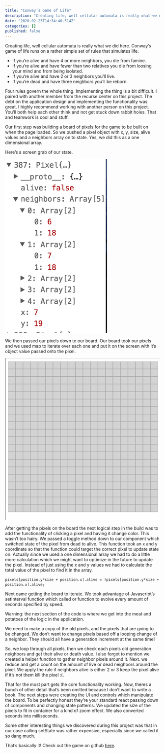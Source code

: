 ```yaml
---
title: "Conway’s Game of Life"
description: "Creating life, well cellular automata is really what we did here. Conway’s game of life runs on a rather simple set of rules that simulates…"
date: "2020-02-23T14:34:40.514Z"
categories: []
published: false
---
```


Creating life, well cellular automata is really what we did here. Conway’s game of life runs on a rather simple set of rules that simulates life.

-   If you’re alive and have 4 or more neighbors, you die from famine.
-   If you’re alive and have fewer than two relatives you die from loosing your mind and from being isolated.
-   If you’re alive and have 2 or 3 neighbors you’ll live.
-   If you’re dead and have three neighbors you’ll be reborn.

Four rules govern the whole thing. Implementing the thing is a bit difficult. I paired with another member from the recurse center on this project. The debt on the application design and implementing the functionality was great. I highly recommend working with another person on this project. You’ll both help each other think and not get stuck down rabbit holes. That and teamwork is cool and stuff.

Our first step was building a board of pixels for the game to be built on when the page loaded. So we pushed a pixel object with x, y, size, alive values and a neighbors array on to state. Yes, we did this as a one dimensional array.

Here’s a screen grab of our state.

![one of our many pixels](./asset-1.png)

We then passed our pixels down to our board. Our board took our pixels and we used map to iterate over each one and put it on the screen with it’s object value passed onto the pixel.

![](./asset-2.png)

After getting the pixels on the board the next logical step in the build was to add the functionality of clicking a pixel and having it change color. This wasn’t too hairy. We passed a toggle method down to our component which switched state of the pixel from dead to alive. This function took an x and y coordinate so that the function could target the correct pixel to update state on. Actually since we used a one dimensional array we had to do a little more calculation which we might want to optimize in the future to update the pixel. Instead of just using the x and y values we had to calculate the total value of the pixel to find it in the array.

```
pixels[position.y*size + position.x].alive = !pixels[position.y*size + position.x].alive;

```

Next came getting the board to iterate. We took advantage of Javascript’s setInterval function which called or function to evolve every amount of seconds specified by speed.

Warning: the next section of the code is where we get into the meat and potatoes of the logic in the application.

We need to make a copy of the old pixels, and the pixels that are going to be changed. We don’t want to change pixels based off a looping change of a neighbor. They should all have a generation increment at the same time! 

So, we loop through all pixels, then we check each pixels old generation neighbors and get their alive or death value. I also forgot to mention we created a helper function to gather neighbor pixels around it. Next. we reduce and get a count on the amount of live or dead neighbors around the pixel. We apply the rule if neighbors alive is either 2 or 3 keep the pixel alive if it’s not them kill the pixel :(.

That for the most part gets the core functionality working. Now, theres a bunch of other detail that’s been omitted because I don’t want to write a book. The next steps were creating the UI and controls which manipulate the board. To be perfectly honest they’re your standard react passing down of components and changing state patterns. We updated the size of the pixels to fit in container for a kind of zoom effect. We also converted seconds into milliseconds.

Some other interesting things we discovered during this project was that in our case calling setState was rather expensive, especially since we called it so dang much.

That’s basically it! Check out the game on github [here](https://github.com/benschac/25-react-projects/tree/master/game-of-life).
